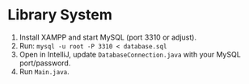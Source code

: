 # Library System
1. Install XAMPP and start MySQL (port 3310 or adjust).
2. Run: `mysql -u root -P 3310 < database.sql`
3. Open in IntelliJ, update `DatabaseConnection.java` with your MySQL port/password.
4. Run `Main.java`.